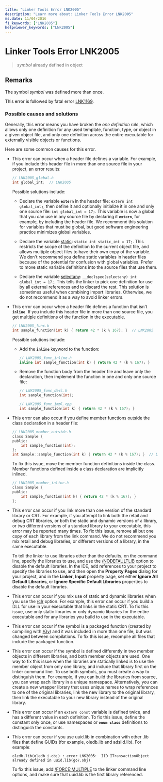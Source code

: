 ```yaml
---
title: "Linker Tools Error LNK2005"
description: "Learn more about: Linker Tools Error LNK2005"
ms.date: 11/04/2016
f1_keywords: ["LNK2005"]
helpviewer_keywords: ["LNK2005"]
---
```

# Linker Tools Error LNK2005

> *symbol* already defined in object

## Remarks

The symbol *symbol* was defined more than once.

This error is followed by fatal error [LNK1169](../../error-messages/tool-errors/linker-tools-error-lnk1169.md).

### Possible causes and solutions

Generally, this error means you have broken the *one definition rule*, which allows only one definition for any used template, function, type, or object in a given object file, and only one definition across the entire executable for externally visible objects or functions.

Here are some common causes for this error.

- This error can occur when a header file defines a variable. For example, if you include this header file in more than one source file in your project, an error results:

    ```h
    // LNK2005_global.h
    int global_int;  // LNK2005
    ```

   Possible solutions include:

  - Declare the variable **`extern`** in the header file: `extern int global_int;`, then define it and optionally initialize it in one and only one source file: `int global_int = 17;`. This variable is now a global that you can use in any source file by declaring it **`extern`**, for example, by including the header file. We recommend this solution for variables that must be global, but good software engineering practice minimizes global variables.

  - Declare the variable [static](../../cpp/storage-classes-cpp.md#static): `static int static_int = 17;`. This restricts the scope of the definition to the current object file, and allows multiple object files to have their own copy of the variable. We don't recommend you define static variables in header files because of the potential for confusion with global variables. Prefer to move static variable definitions into the source files that use them.

  - Declare the variable [selectany](../../cpp/selectany.md): `__declspec(selectany) int global_int = 17;`. This tells the linker to pick one definition for use by all external references and to discard the rest. This solution is sometimes useful when combining import libraries. Otherwise, we do not recommend it as a way to avoid linker errors.

- This error can occur when a header file defines a function that isn't **`inline`**. If you include this header file in more than one source file, you get multiple definitions of the function in the executable.

    ```h
    // LNK2005_func.h
    int sample_function(int k) { return 42 * (k % 167); }  // LNK2005
    ```

   Possible solutions include:

  - Add the **`inline`** keyword to the function:

    ```h
    // LNK2005_func_inline.h
    inline int sample_function(int k) { return 42 * (k % 167); }
    ```

  - Remove the function body from the header file and leave only the declaration, then implement the function in one and only one source file:

    ```h
    // LNK2005_func_decl.h
    int sample_function(int);
    ```

    ```cpp
    // LNK2005_func_impl.cpp
    int sample_function(int k) { return 42 * (k % 167); }
    ```

- This error can also occur if you define member functions outside the class declaration in a header file:

    ```h
    // LNK2005_member_outside.h
    class Sample {
    public:
        int sample_function(int);
    };
    int Sample::sample_function(int k) { return 42 * (k % 167); }  // LNK2005
    ```

   To fix this issue, move the member function definitions inside the class. Member functions defined inside a class declaration are implicitly inlined.

    ```h
    // LNK2005_member_inline.h
    class Sample {
    public:
        int sample_function(int k) { return 42 * (k % 167); }
    };
    ```

- This error can occur if you link more than one version of the standard library or CRT. For example, if you attempt to link both the retail and debug CRT libraries, or both the static and dynamic versions of a library, or two different versions of a standard library to your executable, this error may be reported many times. To fix this issue, remove all but one copy of each library from the link command. We do not recommend you mix retail and debug libraries, or different versions of a library, in the same executable.

   To tell the linker to use libraries other than the defaults, on the command line, specify the libraries to use, and use the [/NODEFAULTLIB](../../build/reference/nodefaultlib-ignore-libraries.md) option to disable the default libraries. In the IDE, add references to your project to specify the libraries to use, and then open the **Property Pages** dialog for your project, and in the **Linker**, **Input** property page, set either **Ignore All Default Libraries**, or **Ignore Specific Default Libraries** properties to disable the default libraries.

- This error can occur if you mix use of static and dynamic libraries when you use the [/clr](../../build/reference/clr-common-language-runtime-compilation.md) option. For example, this error can occur if you build a DLL for use in your executable that links in the static CRT. To fix this issue, use only static libraries or only dynamic libraries for the entire executable and for any libraries you build to use in the executable.

- This error can occur if the symbol is a packaged function (created by compiling with [/Gy](../../build/reference/gy-enable-function-level-linking.md)) and it was included in more than one file, but was changed between compilations. To fix this issue, recompile all files that include the packaged function.

- This error can occur if the symbol is defined differently in two member objects in different libraries, and both member objects are used. One way to fix this issue when the libraries are statically linked is to use the member object from only one library, and include that library first on the linker command line. To use both symbols, you must create a way to distinguish them. For example, if you can build the libraries from source, you can wrap each library in a unique namespace. Alternatively, you can create a new wrapper library that uses unique names to wrap references to one of the original libraries, link the new library to the original library, then link the executable to your new library instead of the original library.

- This error can occur if an `extern const` variable is defined twice, and has a different value in each definition. To fix this issue, define the constant only once, or use namespaces or **`enum class`** definitions to distinguish the constants.

- This error can occur if you use uuid.lib in combination with other .lib files that define GUIDs (for example, oledb.lib and adsiid.lib). For example:

    ```Output
    oledb.lib(oledb_i.obj) : error LNK2005: _IID_ITransactionObject
    already defined in uuid.lib(go7.obj)
    ```

   To fix this issue, add [/FORCE:MULTIPLE](../../build/reference/force-force-file-output.md) to the linker command line options, and make sure that uuid.lib is the first library referenced.

